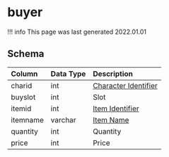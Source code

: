 # buyer

!!! info
	This page was last generated 2022.01.01

## Schema

| Column | Data Type | Description |
| :--- | :--- | :--- |
| charid | int | [Character Identifier](../../schema/characters/character_data.md) |
| buyslot | int | Slot |
| itemid | int | [Item Identifier](../../schema/items/items.md) |
| itemname | varchar | [Item Name](../../schema/items/items.md) |
| quantity | int | Quantity |
| price | int | Price |

